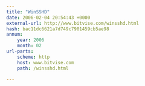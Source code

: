 ```yaml
---
title: "WinSSHD"
date: 2006-02-04 20:54:43 +0000
external-url: http://www.bitvise.com/winsshd.html
hash: bac11dc6621a7d749c7901459cb5ae98
annum:
    year: 2006
    month: 02
url-parts:
    scheme: http
    host: www.bitvise.com
    path: /winsshd.html

---
```



